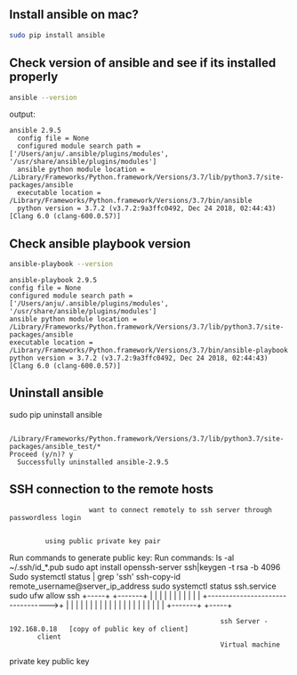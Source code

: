 ##  Install ansible on mac?
```bash
sudo pip install ansible
```


## Check version of ansible and see if its installed properly

```bash
ansible --version
```
output:
```
ansible 2.9.5
  config file = None
  configured module search path = ['/Users/anju/.ansible/plugins/modules', '/usr/share/ansible/plugins/modules']
  ansible python module location = /Library/Frameworks/Python.framework/Versions/3.7/lib/python3.7/site-packages/ansible
  executable location = /Library/Frameworks/Python.framework/Versions/3.7/bin/ansible
  python version = 3.7.2 (v3.7.2:9a3ffc0492, Dec 24 2018, 02:44:43) [Clang 6.0 (clang-600.0.57)]
  ```

  ## Check ansible playbook version

  ```bash
  ansible-playbook --version
  ```

  ```
  ansible-playbook 2.9.5
  config file = None
  configured module search path = ['/Users/anju/.ansible/plugins/modules', '/usr/share/ansible/plugins/modules']
  ansible python module location = /Library/Frameworks/Python.framework/Versions/3.7/lib/python3.7/site-packages/ansible
  executable location = /Library/Frameworks/Python.framework/Versions/3.7/bin/ansible-playbook
  python version = 3.7.2 (v3.7.2:9a3ffc0492, Dec 24 2018, 02:44:43) [Clang 6.0 (clang-600.0.57)]
  ```

  ## Uninstall ansible

  sudo pip uninstall ansible

```
   /Library/Frameworks/Python.framework/Versions/3.7/lib/python3.7/site-packages/ansible_test/*
Proceed (y/n)? y
  Successfully uninstalled ansible-2.9.5

```
## SSH connection to the remote hosts

                        want to connect remotely to ssh server through passwordless login


             using public private key pair

Run commands to generate public key:                    Run commands:
ls -al ~/.ssh/id_*.pub                                  sudo apt install openssh-server
ssh|keygen -t rsa -b 4096                               Sudo systemctl status | grep 'ssh'
ssh-copy-id remote_username@server_ip_address           sudo systemctl status ssh.service
                                                        sudo ufw allow ssh
                                                         +-----+
              +-------+                                  |     |
              |       |                                  |     |
              |       |                                  |     |
              |       +--------------------------------->+     |
              |       |                                  |     |
              |       |                                  |     |
              |       |                                  |     |
              |       |                                  |     |
              |       |                                  |     |
              +-------+                                  +-----+

                                                         ssh Server - 192.168.0.18   [copy of public key of client]
           client
                                                         Virtual machine
  private key
  public key
